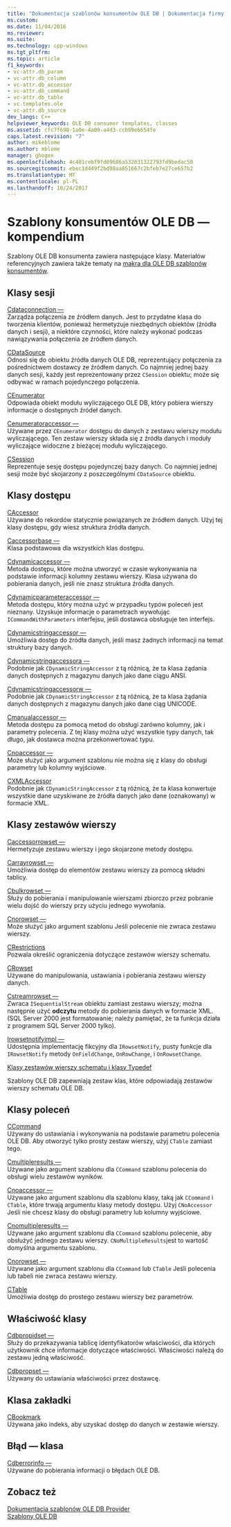 ```yaml
---
title: "Dokumentacja szablonów konsumentów OLE DB | Dokumentacja firmy Microsoft"
ms.custom: 
ms.date: 11/04/2016
ms.reviewer: 
ms.suite: 
ms.technology: cpp-windows
ms.tgt_pltfrm: 
ms.topic: article
f1_keywords:
- vc-attr.db_param
- vc-attr.db_column
- vc-attr.db_accessor
- vc-attr.db_command
- vc-attr.db_table
- vc.templates.ole
- vc-attr.db_source
dev_langs: C++
helpviewer_keywords: OLE DB consumer templates, classes
ms.assetid: cfc7f698-1a0e-4a09-a4d3-ccb99e6654fe
caps.latest.revision: "7"
author: mikeblome
ms.author: mblome
manager: ghogen
ms.openlocfilehash: 4c401cebf9fd09686a532031322793fd9bedac50
ms.sourcegitcommit: ebec1d449f2bd98aa851667c2bfeb7e27ce657b2
ms.translationtype: MT
ms.contentlocale: pl-PL
ms.lasthandoff: 10/24/2017
---
```

# <a name="ole-db-consumer-templates-reference"></a>Szablony konsumentów OLE DB — kompendium
Szablony OLE DB konsumenta zawiera następujące klasy. Materiałów referencyjnych zawiera także tematy na [makra dla OLE DB szablonów konsumentów](../../data/oledb/macros-and-global-functions-for-ole-db-consumer-templates.md).  
  
## <a name="session-classes"></a>Klasy sesji  
 [Cdataconnection —](../../data/oledb/cdataconnection-class.md)  
 Zarządza połączenia ze źródłem danych. Jest to przydatne klasa do tworzenia klientów, ponieważ hermetyzuje niezbędnych obiektów (źródła danych i sesji), a niektóre czynności, które należy wykonać podczas nawiązywania połączenia ze źródłem danych.  
  
 [CDataSource](../../data/oledb/cdatasource-class.md)  
 Odnosi się do obiektu źródła danych OLE DB, reprezentujący połączenia za pośrednictwem dostawcy ze źródłem danych. Co najmniej jednej bazy danych sesji, każdy jest reprezentowany przez `CSession` obiektu; może się odbywać w ramach pojedynczego połączenia.  
  
 [CEnumerator](../../data/oledb/cenumerator-class.md)  
 Odpowiada obiekt modułu wyliczającego OLE DB, który pobiera wierszy informacje o dostępnych źródeł danych.  
  
 [Cenumeratoraccessor —](../../data/oledb/cenumeratoraccessor-class.md)  
 Używane przez `CEnumerator` dostępu do danych z zestawu wierszy modułu wyliczającego. Ten zestaw wierszy składa się z źródła danych i moduły wyliczające widoczne z bieżącej modułu wyliczającego.  
  
 [CSession](../../data/oledb/csession-class.md)  
 Reprezentuje sesję dostępu pojedynczej bazy danych. Co najmniej jednej sesji może być skojarzony z poszczególnymi `CDataSource` obiektu.  
  
## <a name="accessor-classes"></a>Klasy dostępu  
 [CAccessor](../../data/oledb/caccessor-class.md)  
 Używane do rekordów statycznie powiązanych ze źródłem danych. Użyj tej klasy dostępu, gdy wiesz struktura źródła danych.  
  
 [Caccessorbase —](../../data/oledb/caccessorbase-class.md)  
 Klasa podstawowa dla wszystkich klas dostępu.  
  
 [Cdynamicaccessor —](../../data/oledb/cdynamicaccessor-class.md)  
 Metoda dostępu, które można utworzyć w czasie wykonywania na podstawie informacji kolumny zestawu wierszy. Klasa używana do pobierania danych, jeśli nie znasz struktura źródła danych.  
  
 [Cdynamicparameteraccessor —](../../data/oledb/cdynamicparameteraccessor-class.md)  
 Metoda dostępu, który można użyć w przypadku typów poleceń jest nieznany. Uzyskuje informacje o parametrach wywołując `ICommandWithParameters` interfejsu, jeśli dostawca obsługuje ten interfejs.  
  
 [Cdynamicstringaccessor —](../../data/oledb/cdynamicstringaccessor-class.md)  
 Umożliwia dostęp do źródła danych, jeśli masz żadnych informacji na temat struktury bazy danych.  
  
 [Cdynamicstringaccessora —](../../data/oledb/cdynamicstringaccessora-class.md)  
 Podobnie jak `CDynamicStringAccessor` z tą różnicą, że ta klasa żądania danych dostępnych z magazynu danych jako dane ciągu ANSI.  
  
 [Cdynamicstringaccessorw —](../../data/oledb/cdynamicstringaccessorw-class.md)  
 Podobnie jak `CDynamicStringAccessor` z tą różnicą, że ta klasa żądania danych dostępnych z magazynu danych jako dane ciąg UNICODE.  
  
 [Cmanualaccessor —](../../data/oledb/cmanualaccessor-class.md)  
 Metoda dostępu za pomocą metod do obsługi zarówno kolumny, jak i parametry polecenia. Z tej klasy można użyć wszystkie typy danych, tak długo, jak dostawca można przekonwertować typu.  
  
 [Cnoaccessor —](../../data/oledb/cnoaccessor-class.md)  
 Może służyć jako argument szablonu nie można się z klasy do obsługi parametry lub kolumny wyjściowe.  
  
 [CXMLAccessor](../../data/oledb/cxmlaccessor-class.md)  
 Podobnie jak `CDynamicStringAccessor` z tą różnicą, że ta klasa konwertuje wszystkie dane uzyskiwane ze źródła danych jako dane (oznakowany) w formacie XML.  
  
## <a name="rowset-classes"></a>Klasy zestawów wierszy  
 [Caccessorrowset —](../../data/oledb/caccessorrowset-class.md)  
 Hermetyzuje zestawu wierszy i jego skojarzone metody dostępu.  
  
 [Carrayrowset —](../../data/oledb/carrayrowset-class.md)  
 Umożliwia dostęp do elementów zestawu wierszy za pomocą składni tablicy.  
  
 [Cbulkrowset —](../../data/oledb/cbulkrowset-class.md)  
 Służy do pobierania i manipulowanie wierszami zbiorczo przez pobranie wielu dojść do wierszy przy użyciu jednego wywołania.  
  
 [Cnorowset —](../../data/oledb/cnorowset-class.md)  
 Może służyć jako argument szablonu Jeśli polecenie nie zwraca zestawu wierszy.  
  
 [CRestrictions](../../data/oledb/crestrictions-class.md)  
 Pozwala określić ograniczenia dotyczące zestawów wierszy schematu.  
  
 [CRowset](../../data/oledb/crowset-class.md)  
 Używane do manipulowania, ustawiania i pobierania zestawu wierszy danych.  
  
 [Cstreamrowset —](../../data/oledb/cstreamrowset-class.md)  
 Zwraca `ISequentialStream` obiektu zamiast zestawu wierszy; można następnie użyć **odczytu** metody do pobierania danych w formacie XML. (SQL Server 2000 jest formatowanie; należy pamiętać, że ta funkcja działa z programem SQL Server 2000 tylko).  
  
 [Irowsetnotifyimpl —](../../data/oledb/irowsetnotifyimpl-class.md)  
 Udostępnia implementację fikcyjny dla `IRowsetNotify`, pusty funkcje dla `IRowsetNotify` metody `OnFieldChange`, `OnRowChange`, i `OnRowsetChange`.  
  
 [Klasy zestawów wierszy schematu i klasy Typedef](../../data/oledb/schema-rowset-classes-and-typedef-classes.md)  
  
 Szablony OLE DB zapewniają zestaw klas, które odpowiadają zestawów wierszy schematu OLE DB.  
  
## <a name="command-classes"></a>Klasy poleceń  
 [CCommand](../../data/oledb/ccommand-class.md)  
 Używany do ustawiania i wykonywania na podstawie parametru polecenia OLE DB. Aby otworzyć tylko prosty zestaw wierszy, użyj `CTable` zamiast tego.  
  
 [Cmultipleresults —](../../data/oledb/cmultipleresults-class.md)  
 Używane jako argument szablonu dla `CCommand` szablonu polecenia do obsługi wielu zestawów wyników.  
  
 [Cnoaccessor —](../../data/oledb/cnoaccessor-class.md)  
 Używane jako argument szablonu dla szablonu klasy, taką jak `CCommand` i `CTable`, które trwają argumentu klasy metody dostępu. Użyj `CNoAccessor` Jeśli nie chcesz klasy do obsługi parametry lub kolumny wyjściowe.  
  
 [Cnomultipleresults —](../../data/oledb/cnomultipleresults-class.md)  
 Używane jako argument szablonu dla `CCommand` szablonu polecenie, aby obsłużyć jednego zestawu wierszy. `CNoMultipleResults`jest to wartość domyślna argumentu szablonu.  
  
 [Cnorowset —](../../data/oledb/cnorowset-class.md)  
 Używane jako argument szablonu dla `CCommand` lub `CTable` Jeśli polecenia lub tabeli nie zwraca zestawu wierszy.  
  
 [CTable](../../data/oledb/ctable-class.md)  
 Umożliwia dostęp do prostego zestawu wierszy bez parametrów.  
  
## <a name="property-classes"></a>Właściwość klasy  
 [Cdbpropidset —](../../data/oledb/cdbpropidset-class.md)  
 Służy do przekazywania tablicę identyfikatorów właściwości, dla których użytkownik chce informacje dotyczące właściwości. Właściwości należą do zestawu jedną właściwość.  
  
 [Cdbpropset —](../../data/oledb/cdbpropset-class.md)  
 Używany do ustawiania właściwości przez dostawcę.  
  
## <a name="bookmark-class"></a>Klasa zakładki  
 [CBookmark](../../data/oledb/cbookmark-class.md)  
 Używana jako indeks, aby uzyskać dostęp do danych w zestawie wierszy.  
  
## <a name="error-class"></a>Błąd — klasa  
 [Cdberrorinfo —](../../data/oledb/cdberrorinfo-class.md)  
 Używane do pobierania informacji o błędach OLE DB.  
  
## <a name="see-also"></a>Zobacz też  
 [Dokumentacja szablonów OLE DB Provider](../../data/oledb/ole-db-provider-templates-reference.md)   
 [Szablony OLE DB](../../data/oledb/ole-db-templates.md)